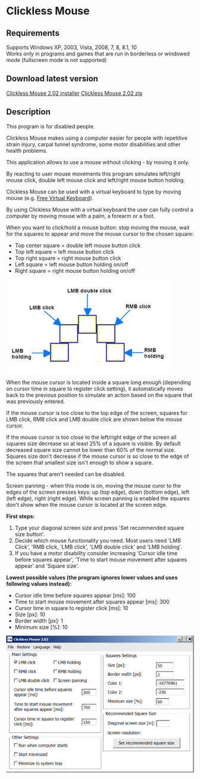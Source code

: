 # Clickless Mouse

## Requirements
Supports Windows XP, 2003, Vista, 2008, 7, 8, 8.1, 10<br/>
Works only in programs and games that are run in borderless or windowed mode (fullscreen mode is not supported)<br/>

## Download latest version
[Clickless Mouse 2.02 installer]()
[Clickless Mouse 2.02 zip]()

## Description

This program is for disabled people.<br/>

Clickless Mouse makes using a computer easier for people with repetitive strain injury, carpal tunnel syndrome, 
some motor disabilities and other health problems.<br/>

This application allows to use a mouse without clicking - by moving it only.<br/>

By reacting to user mouse movements this program simulates left/right mouse click, 
double left mouse click and left/right mouse button holding. <br/>

Clickless Mouse can be used with a virtual keyboard to type by moving mouse 
(e.g. [Free Virtual Keyboard](https://freevirtualkeyboard.com/)). <br/>

By using Clickless Mouse with a virtual keyboard the user can fully control a computer by moving mouse 
with a palm, a forearm or a foot.<br/>

When you want to click/hold a mouse button: stop moving the mouse, wait for the squares to appear and move the mouse cursor to the chosen square:
- Top center square = double left mouse button click
- Top left square = left mouse button click
- Top right square = right mouse button click
- Left square = left mouse button holding on/off
- Right square = right mouse button holding on/off<br/>
 
![alt text](https://raw.githubusercontent.com/ProperCode/clickless-mouse/master/Download/1en.jpg) 

When the mouse cursor is located inside a square long enough (depending on cursor time 
in square to register click setting), it automatically moves back to the previous position 
to simulate an action based on the square that was previously entered.<br/>

If the mouse cursor is too close to the top edge of the screen, squares for LMB click,
 RMB click and LMB double click are shown below the mouse cursor.<br/>

If the mouse cursor is too close to the left/right edge of the screen all squares size decrease so at least 25% of a square is visible. 
By default decreased square size cannot be lower than 60% of the normal size.
Squares size don't decrease if the mouse cursor is so close to the edge of 
the screen that smallest size isn't enough to show a square.<br/>

The squares that aren't needed can be disabled.<br/>

Screen panning - when this mode is on, moving the mouse curor to the edges of the screen presses keys:
 up (top edge), down (bottom edge), left (left edge), right (right edge). While screen panning is enabled 
 the squares don't show when the mouse cursor is located at the screen edge.<br/>

**First steps:**
1. Type your diagonal screen size and press 'Set recommended square size button'.
2. Decide which mouse functionality you need. Most users need 'LMB Click', 'RMB click, 'LMB click', 'LMB double click' and 'LMB holding'.
3. If you have a motor disability consider increasing 'Cursor idle time before squares appear', 
'Time to start mouse movement after squares appear' and 'Square size'.<br/>

**Lowest possible values (the program ignores lower values and uses following values instead):**
- Cursor idle time before squares appear [ms]: 100
- Time to start mouse movement after squares appear [ms]: 300
- Cursor time in square to register click [ms]: 10
- Size [px]: 10
- Border width [px]: 1
- Minimum size [%]: 10

![alt text](https://raw.githubusercontent.com/ProperCode/clickless-mouse/master/Download/2.jpg)
